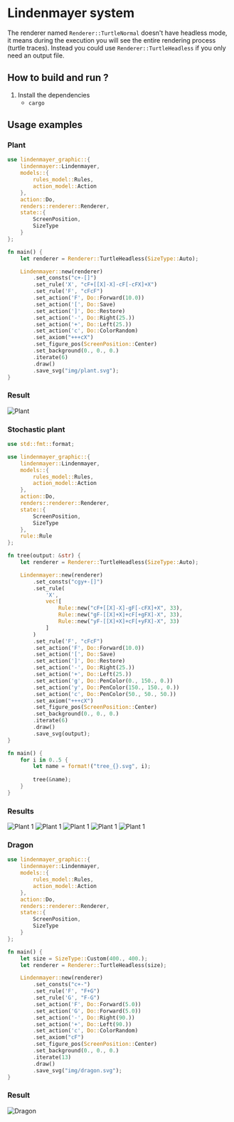 # Lindenmayer system

The renderer named `Renderer::TurtleNormal` doesn't have headless mode, it means during the execution you will see the entire rendering process (turtle traces). Instead you could use `Renderer::TurtleHeadless` if you only need an output file.

## How to build and run ?

1. Install the dependencies
    - `cargo`

## Usage examples

### Plant

```rust
use lindenmayer_graphic::{
    lindenmayer::Lindenmayer,
    models::{
        rules_model::Rules,
        action_model::Action
    },
    action::Do,
    renders::renderer::Renderer,
    state::{
        ScreenPosition,
        SizeType
    }
};

fn main() {
    let renderer = Renderer::TurtleHeadless(SizeType::Auto);

    Lindenmayer::new(renderer)
        .set_consts("c+-[]")
        .set_rule('X', "cF+[[X]-X]-cF[-cFX]+X")
        .set_rule('F', "cFcF")
        .set_action('F', Do::Forward(10.0))
        .set_action('[', Do::Save)
        .set_action(']', Do::Restore)
        .set_action('-', Do::Right(25.))
        .set_action('+', Do::Left(25.))
        .set_action('c', Do::ColorRandom)
        .set_axiom("+++cX")
        .set_figure_pos(ScreenPosition::Center)
        .set_background(0., 0., 0.)
        .iterate(6)
        .draw()
        .save_svg("img/plant.svg");
}
```

### Result

![Plant](img/plant.svg)

### Stochastic plant

```rust
use std::fmt::format;

use lindenmayer_graphic::{
    lindenmayer::Lindenmayer,
    models::{
        rules_model::Rules,
        action_model::Action
    },
    action::Do,
    renders::renderer::Renderer,
    state::{
        ScreenPosition,
        SizeType
    },
    rule::Rule
};

fn tree(output: &str) {
    let renderer = Renderer::TurtleHeadless(SizeType::Auto);

    Lindenmayer::new(renderer)
        .set_consts("cgy+-[]")
        .set_rule(
            'X',
            vec![
                Rule::new("cF+[[X]-X]-gF[-cFX]+X", 33),
                Rule::new("gF-[[X]+X]+cF[+gFX]-X", 33),
                Rule::new("yF-[[X]+X]+cF[+yFX]-X", 33)
            ]
        )
        .set_rule('F', "cFcF")
        .set_action('F', Do::Forward(10.0))
        .set_action('[', Do::Save)
        .set_action(']', Do::Restore)
        .set_action('-', Do::Right(25.))
        .set_action('+', Do::Left(25.))
        .set_action('g', Do::PenColor(0., 150., 0.))
        .set_action('y', Do::PenColor(150., 150., 0.))
        .set_action('c', Do::PenColor(50., 50., 50.))
        .set_axiom("+++cX")
        .set_figure_pos(ScreenPosition::Center)
        .set_background(0., 0., 0.)
        .iterate(6)
        .draw()
        .save_svg(output);
}

fn main() {
    for i in 0..5 {
        let name = format!("tree_{}.svg", i);
    
        tree(&name);
    }
}

```

### Results

![Plant 1](img/tree_0.svg)
![Plant 1](img/tree_1.svg)
![Plant 1](img/tree_2.svg)
![Plant 1](img/tree_3.svg)
![Plant 1](img/tree_4.svg)

### Dragon

```rust
use lindenmayer_graphic::{
    lindenmayer::Lindenmayer,
    models::{
        rules_model::Rules,
        action_model::Action
    },
    action::Do,
    renders::renderer::Renderer,
    state::{
        ScreenPosition,
        SizeType
    }
};

fn main() {
    let size = SizeType::Custom(400., 400.);
    let renderer = Renderer::TurtleHeadless(size);

    Lindenmayer::new(renderer)
        .set_consts("c+-")
        .set_rule('F', "F+G")
        .set_rule('G', "F-G")
        .set_action('F', Do::Forward(5.0))
        .set_action('G', Do::Forward(5.0))
        .set_action('-', Do::Right(90.))
        .set_action('+', Do::Left(90.))
        .set_action('c', Do::ColorRandom)
        .set_axiom("cF")
        .set_figure_pos(ScreenPosition::Center)
        .set_background(0., 0., 0.)
        .iterate(13)
        .draw()
        .save_svg("img/dragon.svg");
}
```

### Result

![Dragon](img/dragon.svg)
